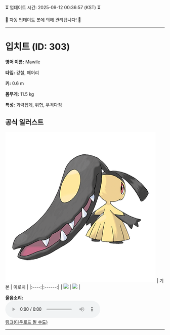 
⏳ 업데이트 시간: 2025-09-12 00:36:57 (KST) ⏳

🤖 자동 업데이트 봇에 의해 관리됩니다! 🤖

---

# 입치트 (ID: 303)
**영어 이름:** Mawile

**타입:** 강철, 페어리

**키:** 0.6 m

**몸무게:** 11.5 kg

**특성:** 괴력집게, 위협, 우격다짐

## 공식 일러스트
![](https://raw.githubusercontent.com/PokeAPI/sprites/master/sprites/pokemon/other/official-artwork/303.png)
| 기본 | 이로치 |
|:----:|:------:|
| <img src="http://play.pokemonshowdown.com/sprites/ani/mawile.gif" width="200"> | <img src="http://play.pokemonshowdown.com/sprites/ani-shiny/mawile.gif" width="200"> |

**울음소리:**<br><audio controls src="https://raw.githubusercontent.com/PokeAPI/cries/main/cries/pokemon/latest/303.ogg"></audio><br> [링크(다운로드 될 수도)](https://raw.githubusercontent.com/PokeAPI/cries/main/cries/pokemon/latest/303.ogg)


---
